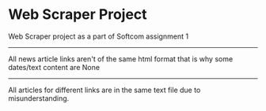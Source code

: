 # Web Scraper Project
Web Scraper project as a part of Softcom assignment 1
************************************************************
All news article links aren't of the same html format that is why some dates/text content are None

***********************************************************
All articles for different links are in the same text file due to misunderstanding.
